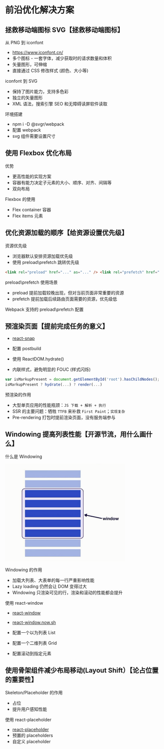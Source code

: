 # 前沿优化解决方案

## 拯救移动端图标 SVG【拯救移动端图标】

从 PNG 到 iconfont

- https://www.iconfont.cn/
- 多个图标 - 一套字体，减少获取时的请求数量和体积
- 矢量图形，可伸缩
- 直接通过 CSS 修改样式 (颜色、大小等)

iconfont 到 SVG

- 保持了图片能力，支持多色彩
- 独立的矢量图形
- XML 语法，搜索引擎 SEO 和无障碍读屏软件读取

环境搭建

- npm i -D @svgr/webpack
- 配置 webpack
- svg 组件需要设置尺寸

## 使用 Flexbox 优化布局

优势

- 更高性能的实现方案
- 容器有能力决定子元素的大小、顺序、对齐、间隔等
- 双向布局

Flexbox 的使用

- Flex container 容器
- Flex items 元素

## 优化资源加载的顺序【给资源设置优先级】

资源优先级

- 浏览器默认安排资源加载优先级
- 使用 preload\prefetch 跳转优先级

```html
<link rel="preload" href="..." as="..." /> <link rel="prefetch" href="..." />
```

preload\prefetch 使用场景

- preload 提前加载较晚出现，但对当前页面非常重要的资源
- prefetch 提前加载后续路由页面需要的资源，优先级低

Webpack 支持的 preload\prefetch 配置

## 预渲染页面【提前完成任务的意义】

- [react-snap](https://github.com/stereobooster/react-snap)

- 配置 postbuild
- 使用 ReactDOM.hydrate()
- 内联样式，避免明显的 FOUC (样式闪烁)

```js
var isMarkupPresent = document.getElementById('root').hasChildNodes();
isMarkupPresent ? hydrate(...) ? render(...)
```

预渲染的作用

- 大型单页应用的性能瓶颈：`JS 下载 + 解析 + 执行`
- SSR 的主要问题：牺牲 `TTFB` 来补救 `First Paint`；`实现复杂`
- Pre-rendering 打包时提前渲染页面，没有服务端参与

## Windowing 提高列表性能【开源节流，用什么画什么】

什么是 Windowing

![08_153826.png](./img/08_153826.png)

Windowing 的作用

- 加载大列表、大表单的每一行严重影响性能
- Lazy loading 仍然会让 DOM 变得过大
- Windowing 只渲染可见的行，渲染和滚动的性能都会提升

使用 react-window

- [react-window](https://github.com/bvaughn/react-window)
- [react-window.now.sh](https://react-window.now.sh)

- 配置一个以为列表 List
- 配置一个二维列表 Grid
- 配置滚动到指定元素

## 使用骨架组件减少布局移动(Layout Shift）【论占位置的重要性】

Skeleton/Placeholder 的作用

- 占位
- 提升用户感知性能

使用 react-placeholder

- [react-placeholder](https://github.com/buildo/react-placeholder)
- 预置的 placeholders
- 自定义 placeholder

